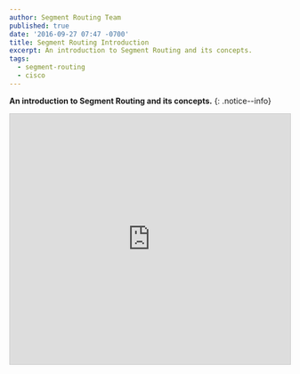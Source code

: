 ```yaml
---
author: Segment Routing Team
published: true
date: '2016-09-27 07:47 -0700'
title: Segment Routing Introduction
excerpt: An introduction to Segment Routing and its concepts.
tags:
  - segment-routing
  - cisco
---
```


**An introduction to Segment Routing and its concepts.**
{: .notice--info}

<iframe src="https://app.box.com/embed/preview/vgy2xb3jvg0rurtxql5dtoox9t4j5ry0?theme=dark" width="800" height="450" frameborder="0" marginwidth="0" marginheight="0" scrolling="no" style="border:1px solid #CCC; border-width:1px; margin-bottom:5px; max-width: 100%;" allowfullscreen webkitallowfullscreen msallowfullscreen></iframe>
